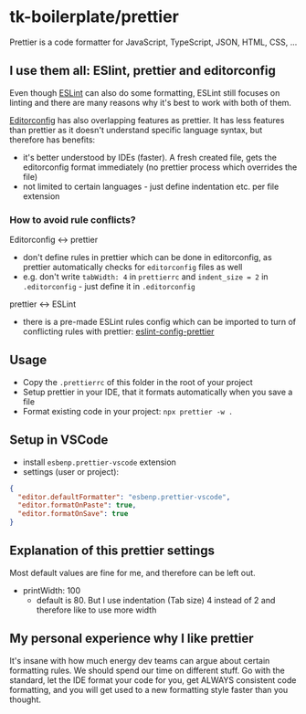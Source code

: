 # tk-boilerplate/prettier

Prettier is a code formatter for JavaScript, TypeScript, JSON, HTML, CSS, ...

## I use them all: ESlint, prettier and editorconfig

Even though [ESLint](https://eslint.org/) can also do some formatting, ESLint still focuses on linting and there are many reasons why it's best to work with both of them.

[Editorconfig](https://editorconfig.org/) has also overlapping features as prettier. It has less features than prettier as it doesn't understand specific language syntax, but therefore has benefits:

- it's better understood by IDEs (faster). A fresh created file, gets the editorconfig format immediately (no prettier process which overrides the file)
- not limited to certain languages - just define indentation etc. per file extension

### How to avoid rule conflicts?

Editorconfig <-> prettier

- don't define rules in prettier which can be done in editorconfig, as prettier automatically checks for `editorconfig` files as well
- e.g. don't write `tabWidth: 4` in `prettierrc` and `indent_size = 2` in `.editorconfig` - just define it in `.editorconfig`

prettier <-> ESLint

- there is a pre-made ESLint rules config which can be imported to turn of conflicting rules with prettier: [eslint-config-prettier](https://github.com/prettier/eslint-config-prettier)

## Usage

- Copy the `.prettierrc` of this folder in the root of your project
- Setup prettier in your IDE, that it formats automatically when you save a file
- Format existing code in your project: `npx prettier -w .`

## Setup in VSCode

- install `esbenp.prettier-vscode` extension
- settings (user or project):

```json
{
  "editor.defaultFormatter": "esbenp.prettier-vscode",
  "editor.formatOnPaste": true,
  "editor.formatOnSave": true
}
```

## Explanation of this prettier settings

Most default values are fine for me, and therefore can be left out.

- printWidth: 100
  - default is 80. But I use indentation (Tab size) 4 instead of 2 and therefore like to use more width

## My personal experience why I like prettier

It's insane with how much energy dev teams can argue about certain formatting rules.
We should spend our time on different stuff.
Go with the standard, let the IDE format your code for you, get ALWAYS consistent code formatting, and you will get used to a new formatting style faster than you thought.
